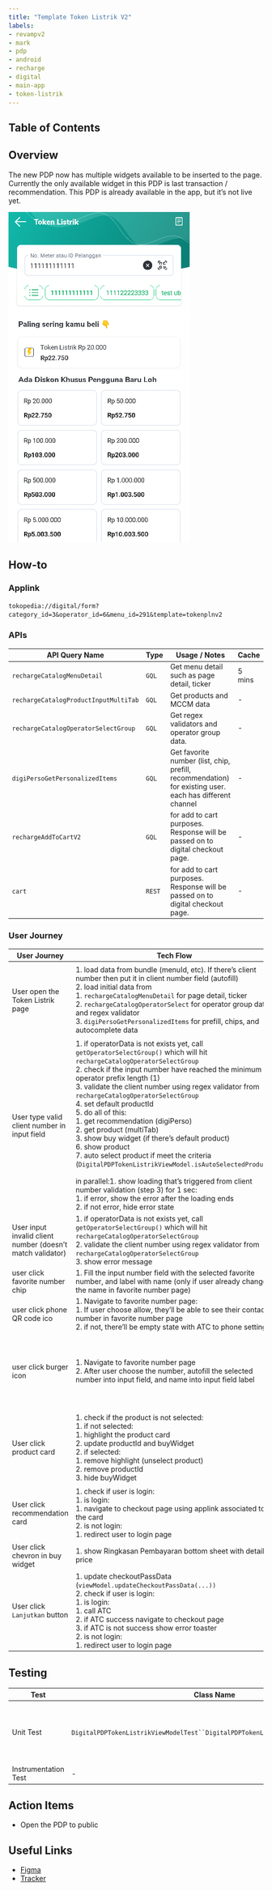 ```yaml
---
title: "Template Token Listrik V2"
labels:
- revampv2
- mark
- pdp
- android
- recharge
- digital
- main-app
- token-listrik
---
```

## Table of Contents

<!--toc-->

## Overview

The new PDP now has multiple widgets available to be inserted to the page. Currently the only available widget in this PDP is last transaction / recommendation. This PDP is already available in the app, but it’s not live yet.

![](../res/tokenlistrikv2/Screen%20Shot%202023-03-21%20at%2012.54.51.png)

## How-to

### Applink

`tokopedia://digital/form?category_id=3&operator_id=6&menu_id=291&template=tokenplnv2`

### APIs



| **API Query Name** | **Type** | **Usage / Notes** | **Cache** |
| --- | --- | --- | --- |
| `rechargeCatalogMenuDetail` | `GQL` | Get menu detail such as page detail, ticker | 5 mins |
| `rechargeCatalogProductInputMultiTab` | `GQL` | Get products and MCCM data | - |
| `rechargeCatalogOperatorSelectGroup` | `GQL` | Get regex validators and operator group data. | - |
| `digiPersoGetPersonalizedItems` | `GQL` | Get favorite number (list, chip, prefill, recommendation) for existing user. each has different channel | - |
| `rechargeAddToCartV2` | `GQL` | for add to cart purposes. Response will be passed on to digital checkout page. | - |
| `cart` | `REST` | for add to cart purposes. Response will be passed on to digital checkout page. | - |

### User Journey



| **User Journey** | **Tech Flow** | **Screenshot** |
| --- | --- | --- |
| User open the Token Listrik page | 1. load data from bundle (menuId, etc). If there’s client number then put it in client number field (autofill)<br/>2. load initial data from <br/>	1. `rechargeCatalogMenuDetail` for page detail, ticker<br/>	2. `rechargeCatalogOperatorSelect` for operator group data and regex validator<br/>	3. `digiPersoGetPersonalizedItems` for prefill, chips, and autocomplete data<br/> | ![](../res/tokenlistrikv2/Screen%20Shot%202023-03-21%20at%2013.06.38.png)<br/> |
| User type valid client number in input field | 1. if operatorData is not exists yet, call `getOperatorSelectGroup()` which will hit `rechargeCatalogOperatorSelectGroup`<br/>2. check if the input number have reached the minimum operator prefix length (1)<br/>3. validate the client number using regex validator from `rechargeCatalogOperatorSelectGroup`<br/>4. set default productId<br/>5. do all of this:<br/>	1. get recommendation (digiPerso)<br/>	2. get product (multiTab)<br/>	3. show buy widget (if there’s default product)<br/>6. show product<br/>7. auto select product if meet the criteria (`DigitalPDPTokenListrikViewModel.isAutoSelectedProduct`)<br/><br/>in parallel:1. show loading that’s triggered from client number validation (step 3) for 1 sec:<br/>	1. if error, show the error after the loading ends<br/>	2. if not error, hide error state<br/> | ![](../res/tokenlistrikv2/Screen%20Shot%202023-03-21%20at%2013.26.01.png)<br/> |
| User input invalid client number (doesn’t match validator) | 1. if operatorData is not exists yet, call `getOperatorSelectGroup()` which will hit `rechargeCatalogOperatorSelectGroup`<br/>2. validate the client number using regex validator from `rechargeCatalogOperatorSelectGroup`<br/>3. show error message<br/> | ![](../res/tokenlistrikv2/Screen%20Shot%202023-03-21%20at%2013.21.47.png)<br/> |
| user click favorite number chip | 1. Fill the input number field with the selected favorite number, and label with name (only if user already changed the name in favorite number page)<br/> | ![](../res/tokenlistrikv2/Screen%20Shot%202023-03-21%20at%2013.22.22.png)<br/> |
| user click phone QR code ico | 1. Navigate to favorite number page:<br/>	1. If user choose allow, they’ll be able to see their contact number in favorite number page<br/>	2. if not, there’ll be empty state with ATC to phone settings<br/> | ![](../res/tokenlistrikv2/Screen%20Shot%202023-03-21%20at%2013.38.03.png)<br/> |
| user click burger icon | 1. Navigate to favorite number page<br/>2. After user choose the number, autofill the selected number into input field, and name into input field label<br/> | ![](../res/tokenlistrikv2/Screen%20Shot%202023-03-21%20at%2013.39.15.png)<br/> |
| User click product card  | 1. check if the product is not selected:<br/>	1. if not selected:<br/>		1. highlight the product card<br/>		2. update productId and buyWidget<br/>	2. if selected:<br/>		1. remove highlight (unselect product)<br/>		2. remove productId<br/>		3. hide buyWidget<br/> | ![](../res/tokenlistrikv2/Screen%20Shot%202023-03-21%20at%2013.39.53.png)<br/> |
| User click recommendation card | 1. check if user is login:<br/>	1. is login:<br/>		1. navigate to checkout page using applink associated to the card<br/>	2. is not login:<br/>		1. redirect user to login page<br/> | ![](../res/tokenlistrikv2/Screen%20Shot%202023-03-21%20at%2013.40.15.png)<br/> |
| User click chevron in buy widget | 1. show Ringkasan Pembayaran bottom sheet with detailed price<br/> | ![](../res/tokenlistrikv2/Screen%20Shot%202023-03-20%20at%2016.36.05.png)<br/>![](../res/tokenlistrikv2/Screen%20Shot%202023-03-20%20at%2016.36.59.png)<br/> |
| User click `Lanjutkan` button | 1. update checkoutPassData (`viewModel.updateCheckoutPassData(...))`<br/>2. check if user is login:<br/>	1. is login:<br/>		1. call ATC<br/>		2. if ATC success navigate to checkout page<br/>		3. if ATC is not success show error toaster<br/>	2. is not login:<br/>		1. redirect user to login page<br/> | ![](../res/tokenlistrikv2/Screen%20Shot%202023-03-20%20at%2016.36.05.png)<br/> |

## Testing



| **Test** | **Class Name** | **Notes** |
| --- | --- | --- |
| Unit Test | `DigitalPDPTokenListrikViewModelTest``DigitalPDPTokenListrikViewModelTestFixture` | We use `Fixture` to contain all mock, validation/assertion logics so it’ll be more readable in the actual test class |
| Instrumentation Test | - | - |

## Action Items

- Open the PDP to public

## Useful Links

- [Figma](https://www.figma.com/file/O2ztGn39sOaZFn7kCTFWTR/%5BUI---M%5D-DG-PDP-Revamp-Q4-2021?t=W4vEmNbDVT2exSDY-6)
- [Tracker](https://mynakama.tokopedia.com/datatracker/requestdetail/view/2611)
